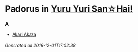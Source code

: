 # Padorus in [Yuru Yuri San☆Hai!](https://myanimelist.net/anime/30279/Yuru_Yuri_San☆Hai)

### A
* [Akari Akaza](https://github.com/shadow578/Project-Padoru/blob/master/table-of-contents/characters/AkariAkaza.md)

###### Generated on 2019-12-01T17:02:38
